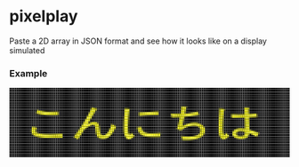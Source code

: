 pixelplay
=========
Paste a 2D array in JSON format and see how it looks like on a display simulated

### Example
![](example.jpg)
